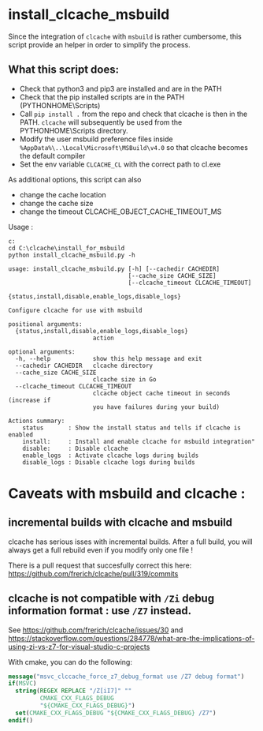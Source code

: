 # install_clcache_msbuild

Since the integration of `clcache` with `msbuild` is rather cumbersome, 
this script provide an helper in order to simplify the process.

## What this script does:

* Check that python3 and pip3 are installed and are in the PATH
* Check that the pip installed scripts are in the PATH (PYTHONHOME\Scripts)
* Call `pip install .` from the repo and check that clcache is then in the PATH.
  `clcache` will subsequently be used from the PYTHONHOME\\Scripts directory.
* Modify the user msbuild preference files inside `%AppData%\..\Local\Microsoft\MSBuild\v4.0`
  so that clcache becomes the default compiler
* Set the env variable `CLCACHE_CL` with the correct path to cl.exe

As additional options, this script can also 
* change the cache location
* change the cache size
* change the timeout CLCACHE_OBJECT_CACHE_TIMEOUT_MS

Usage : 

````
c:
cd C:\clcache\install_for_msbuild
python install_clcache_msbuild.py -h

usage: install_clcache_msbuild.py [-h] [--cachedir CACHEDIR]
                                  [--cache_size CACHE_SIZE]
                                  [--clcache_timeout CLCACHE_TIMEOUT]
                                  {status,install,disable,enable_logs,disable_logs}

Configure clcache for use with msbuild

positional arguments:
  {status,install,disable,enable_logs,disable_logs}
                        action

optional arguments:
  -h, --help            show this help message and exit
  --cachedir CACHEDIR   clcache directory
  --cache_size CACHE_SIZE
                        clcache size in Go
  --clcache_timeout CLCACHE_TIMEOUT
                        clcache object cache timeout in seconds (increase if
                        you have failures during your build)

Actions summary:
    status       : Show the install status and tells if clcache is enabled
    install:     : Install and enable clcache for msbuild integration"
    disable:     : Disable clcache
    enable_logs  : Activate clcache logs during builds
    disable_logs : Disable clcache logs during builds

````



# Caveats with msbuild and clcache : 

## incremental builds with clcache and msbuild

clcache has serious isses with incremental builds. After a full build, you will always get a full rebuild even if you modify only one file !

There is a pull request that succesfully correct this here: https://github.com/frerich/clcache/pull/319/commits



## clcache is not compatible with `/Zi` debug information format : use `/Z7` instead.

See 
https://github.com/frerich/clcache/issues/30 
and https://stackoverflow.com/questions/284778/what-are-the-implications-of-using-zi-vs-z7-for-visual-studio-c-projects

With cmake, you can do the following:


  ```cmake
  message("msvc_clccache_force_z7_debug_format use /Z7 debug format")
  if(MSVC)
    string(REGEX REPLACE "/Z[iI7]" ""
           CMAKE_CXX_FLAGS_DEBUG
           "${CMAKE_CXX_FLAGS_DEBUG}")
    set(CMAKE_CXX_FLAGS_DEBUG "${CMAKE_CXX_FLAGS_DEBUG} /Z7")
  endif()
  ````

